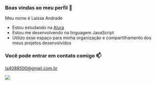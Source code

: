 
### Boas vindas ao meu perfil 💜

Meu nome é Laissa Andrade

- Estou estudando na [Alura](https://www.alura.com.br)
- Estou me desenvolvendo na linguagem JavaScript
- Utilizo esse espaço para minha organização e compartilhamento dos meus projetos desenvolvidos

### Você pode entrar em contato comigo 📫

la4088500@gmail.com.br

![](https://media.tenor.com/MITGrXxCV1YAAAAi/cat-guitar.gif)
